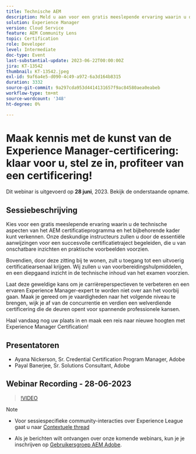 ```yaml
---
title: Technische AEM
description: Meld u aan voor een gratis meeslepende ervaring waarin u de technische aspecten van het AEM certificatieprogramma en het bijbehorende kader kunt verkennen. Onze deskundige instructeurs zullen u door de essentiële aanwijzingen voor een succesvolle certificatietraject begeleiden, die u van onschatbare inzichten en praktische voorbeelden voorzien.Bovendien, door deze zitting bij te wonen, zult u toegang tot een uitvoerig certificatiearsenaal krijgen. Wij zullen u van voorbereidingshulpmiddelen, en een diepgaand inzicht in de technische inhoud van het examen voorzien.Laat deze prachtige kans niet voorbij gaan om uw carrièrevooruitzichten te verhogen en een verklaarde deskundige van de Experience Manager te worden. Maak je klaar om je vaardigheden naar het volgende niveau te brengen, wijk je af van de wedstrijd en verdien een welverdiende certificering die de deuren opent voor spannende professionele kansen.Vouw vandaag uw plaats in en maak een reis naar nieuwe hoogten met Experience Manager Certification!
solution: Experience Manager
version: Cloud Service
feature: AEM Community Lens
topic: Certification
role: Developer
level: Intermediate
doc-type: Event
last-substantial-update: 2023-06-22T00:00:00Z
jira: KT-13542
thumbnail: KT-13542.jpeg
exl-id: 9af6a4e5-d090-4c49-a972-6a3d164b8315
duration: 3332
source-git-commit: 9a297cda953d4414131657f9ac84580aea0eabeb
workflow-type: tm+mt
source-wordcount: '348'
ht-degree: 0%

---
```


# Maak kennis met de kunst van de Experience Manager-certificering: klaar voor u, stel ze in, profiteer van een certificering!

Dit webinar is uitgevoerd op **28 juni**, 2023. Bekijk de onderstaande opname.

## Sessiebeschrijving

Kies voor een gratis meeslepende ervaring waarin u de technische aspecten van het AEM certificatieprogramma en het bijbehorende kader kunt verkennen. Onze deskundige instructeurs zullen u door de essentiële aanwijzingen voor een succesvolle certificatietraject begeleiden, die u van onschatbare inzichten en praktische voorbeelden voorzien.

Bovendien, door deze zitting bij te wonen, zult u toegang tot een uitvoerig certificatiearsenaal krijgen. Wij zullen u van voorbereidingshulpmiddelen, en een diepgaand inzicht in de technische inhoud van het examen voorzien.

Laat deze geweldige kans om je carrièreperspectieven te verbeteren en een ervaren Experience Manager-expert te worden niet over aan het voorbij gaan. Maak je gereed om je vaardigheden naar het volgende niveau te brengen, wijk je af van de concurrentie en verdien een welverdiende certificering die de deuren opent voor spannende professionele kansen.

Haal vandaag nog uw plaats in en maak een reis naar nieuwe hoogten met Experience Manager Certification!

## Presentatoren

* Ayana Nickerson, Sr. Credential Certification Program Manager, Adobe
* Payal Banerjee, Sr. Solutions Consultant, Adobe

## Webinar Recording - 28-06-2023

>[!VIDEO](https://video.tv.adobe.com/v/3421028)

>[!NOTE]
>
>* Voor sessiespecifieke community-interacties over Experience League gaat u naar [Contextuele thread](https://adobe.ly/3p2CmbA)
>
>* Als je berichten wilt ontvangen over onze komende webinars, kun je je inschrijven op [Gebruikersgroep AEM Adobe](https://aem-augs.adobe.com/).
